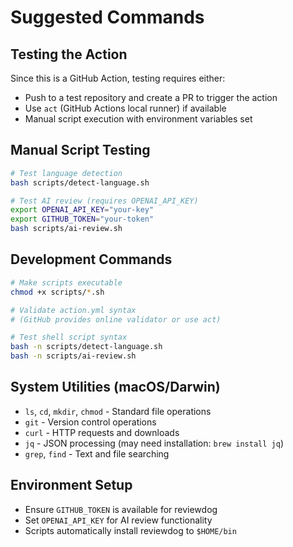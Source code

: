 # Suggested Commands

## Testing the Action
Since this is a GitHub Action, testing requires either:
- Push to a test repository and create a PR to trigger the action
- Use `act` (GitHub Actions local runner) if available
- Manual script execution with environment variables set

## Manual Script Testing
```bash
# Test language detection
bash scripts/detect-language.sh

# Test AI review (requires OPENAI_API_KEY)
export OPENAI_API_KEY="your-key"
export GITHUB_TOKEN="your-token"
bash scripts/ai-review.sh
```

## Development Commands
```bash
# Make scripts executable
chmod +x scripts/*.sh

# Validate action.yml syntax
# (GitHub provides online validator or use act)

# Test shell script syntax
bash -n scripts/detect-language.sh
bash -n scripts/ai-review.sh
```

## System Utilities (macOS/Darwin)
- `ls`, `cd`, `mkdir`, `chmod` - Standard file operations
- `git` - Version control operations
- `curl` - HTTP requests and downloads
- `jq` - JSON processing (may need installation: `brew install jq`)
- `grep`, `find` - Text and file searching

## Environment Setup
- Ensure `GITHUB_TOKEN` is available for reviewdog
- Set `OPENAI_API_KEY` for AI review functionality
- Scripts automatically install reviewdog to `$HOME/bin`
